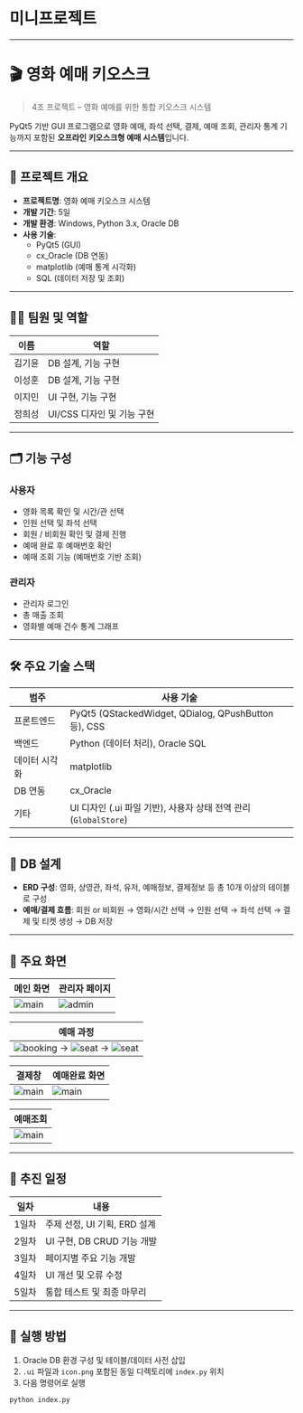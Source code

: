 # 미니프로젝트

---

# 🎬 영화 예매 키오스크

> 4조 프로젝트 – 영화 예매를 위한 통합 키오스크 시스템

PyQt5 기반 GUI 프로그램으로 영화 예매, 좌석 선택, 결제, 예매 조회, 관리자 통계 기능까지 포함된 **오프라인 키오스크형 예매 시스템**입니다.

---

## 📌 프로젝트 개요

- **프로젝트명**: 영화 예매 키오스크 시스템
- **개발 기간**: 5일
- **개발 환경**: Windows, Python 3.x, Oracle DB
- **사용 기술**:
  - PyQt5 (GUI)
  - cx_Oracle (DB 연동)
  - matplotlib (예매 통계 시각화)
  - SQL (데이터 저장 및 조회)

---

## 🧑‍💻 팀원 및 역할

| 이름   | 역할                       |
| ------ | -------------------------- |
| 김기윤 | DB 설계, 기능 구현         |
| 이성훈 | DB 설계, 기능 구현         |
| 이지민 | UI 구현, 기능 구현         |
| 정희성 | UI/CSS 디자인 및 기능 구현 |

---

## 🗂️ 기능 구성

### 사용자

- 영화 목록 확인 및 시간/관 선택
- 인원 선택 및 좌석 선택
- 회원 / 비회원 확인 및 결제 진행
- 예매 완료 후 예매번호 확인
- 예매 조회 기능 (예매번호 기반 조회)

### 관리자

- 관리자 로그인
- 총 매출 조회
- 영화별 예매 건수 통계 그래프

---

## 🛠 주요 기술 스택

| 범주          | 사용 기술                                                        |
| ------------- | ---------------------------------------------------------------- |
| 프론트엔드    | PyQt5 (QStackedWidget, QDialog, QPushButton 등), CSS             |
| 백엔드        | Python (데이터 처리), Oracle SQL                                 |
| 데이터 시각화 | matplotlib                                                       |
| DB 연동       | cx_Oracle                                                        |
| 기타          | UI 디자인 (.ui 파일 기반), 사용자 상태 전역 관리 (`GlobalStore`) |

---

## 🧾 DB 설계

- **ERD 구성**: 영화, 상영관, 좌석, 유저, 예매정보, 결제정보 등 총 10개 이상의 테이블로 구성
- **예매/결제 흐름**: 회원 or 비회원 → 영화/시간 선택 → 인원 선택 → 좌석 선택 → 결제 및 티켓 생성 → DB 저장

---

## 📸 주요 화면

| 메인 화면               | 관리자 페이지             |
| ----------------------- | ------------------------- |
| ![main](./img/main.png) | ![admin](./img/admin.png) |

| 예매 과정                                                                          |
| ---------------------------------------------------------------------------------- |
| ![booking](./img/booking.png) → ![seat](./img/seat.png) → ![seat](./img/seat2.png) |

| 결제창                 | 예매완료 화면               |
| ---------------------- | --------------------------- |
| ![main](./img/pay.png) | ![main](./img/complete.png) |

| 예매조회                  |
| ------------------------- |
| ![main](./img/search.png) |

---

## 🔄 추진 일정

| 일차  | 내용                         |
| ----- | ---------------------------- |
| 1일차 | 주제 선정, UI 기획, ERD 설계 |
| 2일차 | UI 구현, DB CRUD 기능 개발   |
| 3일차 | 페이지별 주요 기능 개발      |
| 4일차 | UI 개선 및 오류 수정         |
| 5일차 | 통합 테스트 및 최종 마무리   |

---

## 🚀 실행 방법

1. Oracle DB 환경 구성 및 테이블/데이터 사전 삽입
2. `.ui` 파일과 `icon.png` 포함된 동일 디렉토리에 `index.py` 위치
3. 다음 명령어로 실행

```bash
python index.py
```
